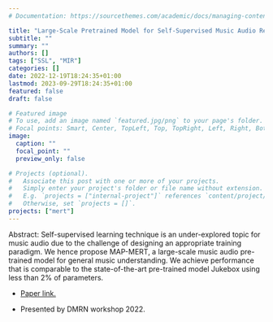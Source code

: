 ```yaml
---
# Documentation: https://sourcethemes.com/academic/docs/managing-content/

title: "Large-Scale Pretrained Model for Self-Supervised Music Audio Representation Learning"
subtitle: ""
summary: ""
authors: []
tags: ["SSL", "MIR"]
categories: []
date: 2022-12-19T18:24:35+01:00
lastmod: 2023-09-29T18:24:35+01:00
featured: false
draft: false

# Featured image
# To use, add an image named `featured.jpg/png` to your page's folder.
# Focal points: Smart, Center, TopLeft, Top, TopRight, Left, Right, BottomLeft, Bottom, BottomRight.
image:
  caption: ""
  focal_point: ""
  preview_only: false

# Projects (optional).
#   Associate this post with one or more of your projects.
#   Simply enter your project's folder or file name without extension.
#   E.g. `projects = ["internal-project"]` references `content/project/deep-learning/index.md`.
#   Otherwise, set `projects = []`.
projects: ["mert"]
---
```

Abstract: Self-supervised learning technique is an under-explored topic for music audio due to the challenge of designing an appropriate training paradigm. We hence propose MAP-MERT, a large-scale music audio pre-trained model for general music understanding. We achieve performance that is comparable to the state-of-the-art pre-trained model Jukebox using less than 2% of parameters.

- <a href="https://qmro.qmul.ac.uk/xmlui/handle/123456789/83372" target="_blank">Paper link.</a>

- Presented by DMRN workshop 2022.